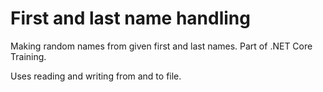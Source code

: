 # First and last name handling
Making random names from given first and last names. Part of .NET Core Training.

Uses reading and writing from and to file.
